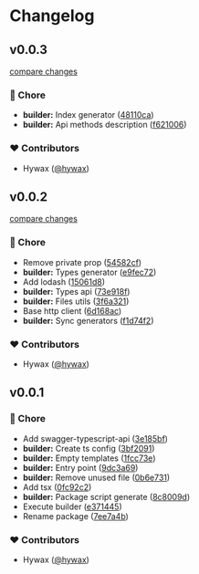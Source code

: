 # Changelog


## v0.0.3

[compare changes](https://github.com/hywax/gotify-client/compare/v0.0.2...v0.0.3)

### 🏡 Chore

- **builder:** Index generator ([48110ca](https://github.com/hywax/gotify-client/commit/48110ca))
- **builder:** Api methods description ([f621006](https://github.com/hywax/gotify-client/commit/f621006))

### ❤️ Contributors

- Hywax ([@hywax](http://github.com/hywax))

## v0.0.2

[compare changes](https://github.com/hywax/gotify-client/compare/v0.0.1...v0.0.2)

### 🏡 Chore

- Remove private prop ([54582cf](https://github.com/hywax/gotify-client/commit/54582cf))
- **builder:** Types generator ([e9fec72](https://github.com/hywax/gotify-client/commit/e9fec72))
- Add lodash ([15061d8](https://github.com/hywax/gotify-client/commit/15061d8))
- **builder:** Types api ([73e918f](https://github.com/hywax/gotify-client/commit/73e918f))
- **builder:** Files utils ([3f6a321](https://github.com/hywax/gotify-client/commit/3f6a321))
- Base http client ([6d168ac](https://github.com/hywax/gotify-client/commit/6d168ac))
- **builder:** Sync generators ([f1d74f2](https://github.com/hywax/gotify-client/commit/f1d74f2))

### ❤️ Contributors

- Hywax ([@hywax](http://github.com/hywax))

## v0.0.1


### 🏡 Chore

- Add swagger-typescript-api ([3e185bf](https://github.com/hywax/gotify-client/commit/3e185bf))
- **builder:** Create ts config ([3bf2091](https://github.com/hywax/gotify-client/commit/3bf2091))
- **builder:** Empty templates ([1fcc73e](https://github.com/hywax/gotify-client/commit/1fcc73e))
- **builder:** Entry point ([9dc3a69](https://github.com/hywax/gotify-client/commit/9dc3a69))
- **builder:** Remove unused file ([0b6e731](https://github.com/hywax/gotify-client/commit/0b6e731))
- Add tsx ([0fc92c2](https://github.com/hywax/gotify-client/commit/0fc92c2))
- **builder:** Package script generate ([8c8009d](https://github.com/hywax/gotify-client/commit/8c8009d))
- Execute builder ([e371445](https://github.com/hywax/gotify-client/commit/e371445))
- Rename package ([7ee7a4b](https://github.com/hywax/gotify-client/commit/7ee7a4b))

### ❤️ Contributors

- Hywax ([@hywax](http://github.com/hywax))

